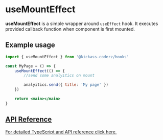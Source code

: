 # useMountEffect

**useMountEffect** is a simple wrapper around `useEffect` hook. It executes provided callback function when component is first mounted.

## Example usage

```jsx
import { useMountEffect } from '@kickass-coderz/hooks'

const MyPage = () => {
    useMountEffect(() => {
        //send some analyitics on mount

        analyitics.send({ title: 'My page' })
    })

    return <main></main>
}
```

## [API Reference](/docs/types/use-mount-effect)

[For detailed TypeScript and API reference click here.](/docs/types/use-mount-effect)
